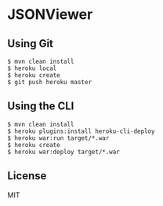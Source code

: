 # JSONViewer

## Using Git

```
$ mvn clean install
$ heroku local
$ heroku create
$ git push heroku master
```

## Using the CLI

```
$ mvn clean install
$ heroku plugins:install heroku-cli-deploy
$ heroku war:run target/*.war
$ heroku create
$ heroku war:deploy target/*.war
```

## License

MIT
